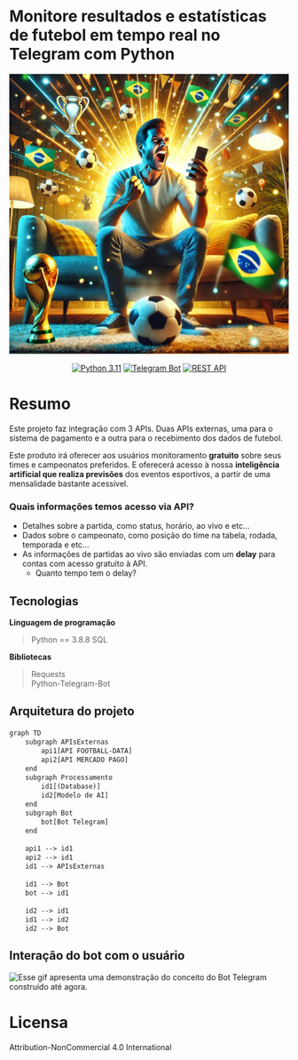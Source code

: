 # **Monitore resultados e estatísticas de futebol em tempo real no Telegram com Python**

![Imagem de capa](https://github.com/jeffersonrafael/FutebolAPI-Bot/blob/main/assets/capa.png)




<div align="center">
    <a href="https://www.python.org/downloads/release/python-3110/"><img src="https://img.shields.io/badge/Python-3.11-blue.svg" alt="Python 3.11"></a>
    <a href="https://core.telegram.org/bots"><img src="https://img.shields.io/badge/Telegram%20Bot-%2300A5E.svg?style=flat&logo=telegram&logoColor=blue" alt="Telegram Bot"></a> 
    <a href="https://restfulapi.net/"><img src="https://img.shields.io/badge/REST%20API-%2300A5E.svg?style=flat&logo=api&logoColor=white" alt="REST API"></a> 
</div>



# Resumo

Este projeto faz integração com 3 APIs. Duas APIs externas, uma para o sistema de pagamento e a outra para o recebimento dos dados de futebol. 

Este produto irá oferecer aos usuários monitoramento **gratuito** sobre seus times e campeonatos preferidos. E oferecerá acesso à nossa **inteligência artificial que realiza previsões** dos eventos esportivos, a partir de uma mensalidade bastante acessível.



### Quais informações temos acesso via API?
- Detalhes sobre a partida, como status, horário, ao vivo e etc...  
- Dados sobre o campeonato, como posição do time na tabela, rodada, temporada e etc...  
- As informações de partidas ao vivo são enviadas com um **delay** para contas com acesso gratuito à API.
  - Quanto tempo tem o delay?


## Tecnologias

**Linguagem de programação**
> Python == 3.8.8
> SQL

**Bibliotecas**
> Requests  
> Python-Telegram-Bot

## Arquitetura do projeto

```mermaid
graph TD
    subgraph APIsExternas
        api1[API FOOTBALL-DATA]
        api2[API MERCADO PAGO]
    end
    subgraph Processamento
        id1[(Database)]
        id2[Modelo de AI]
    end
    subgraph Bot
        bot[Bot Telegram]
    end

    api1 --> id1
    api2 --> id1
    id1 --> APIsExternas

    id1 --> Bot
    bot --> id1

    id2 --> id1
    id1 --> id2
    id2 --> Bot

```

## Interação do bot com o usuário

<html lang="en">
<body>
    <div class="gif-container">
        <img src="./assets/video_2024-12-14_13-45-32.gif" alt="Esse gif apresenta uma demonstração do conceito do Bot Telegram construído até agora.">
    </div>
</body>
</html>


# Licensa

Attribution-NonCommercial 4.0 International
